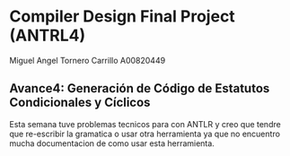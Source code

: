 # Compiler Design Final Project (ANTRL4)

Miguel Angel Tornero Carrillo A00820449  

## Avance4: Generación de Código de Estatutos Condicionales y Cíclicos

Esta semana tuve problemas tecnicos para con ANTLR y creo que tendre que re-escribir la gramatica o usar otra herramienta ya que no encuentro mucha documentacion de como usar esta herramienta.  
